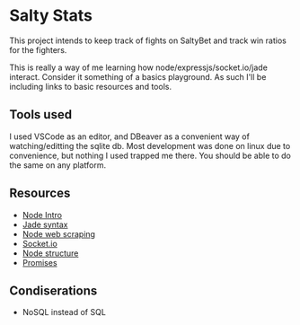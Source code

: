 
# Salty Stats

This project intends to keep track of fights on SaltyBet and track win ratios for the fighters.

This is really a way of me learning how node/expressjs/socket.io/jade interact. Consider it something of a basics playground. As such I'll be including links to basic resources and tools.

## Tools used

I used VSCode as an editor, and DBeaver as a convenient way of watching/editting the sqlite db. Most development was done on linux due to convenience, but nothing I used trapped me there. You should be able to do the same on any platform.

## Resources

- [Node Intro](https://codeburst.io/the-only-nodejs-introduction-youll-ever-need-d969a47ef219)
- [Jade syntax](https://naltatis.github.io/jade-syntax-docs/)
- [Node web scraping](https://blog.bitsrc.io/https-blog-bitsrc-io-how-to-perform-web-scraping-using-node-js-5a96203cb7cb)
- [Socket.io](https://markrabey.com/2014/05/05/real-time-analytics-with-node-js-socket-io/)
- [Node structure](https://stackoverflow.com/questions/5778245/expressjs-how-to-structure-an-appication)
- [Promises](https://medium.com/javascript-scene/master-the-javascript-interview-what-is-a-promise-27fc71e77261)

## Condiserations

- NoSQL instead of SQL
